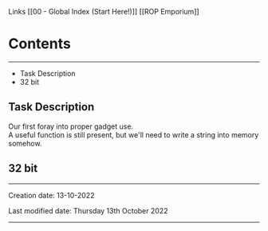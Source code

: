 Links [[00 - Global Index (Start Here!)]] [[ROP Emporium]]

# Contents
***
- Task Description
- 32 bit

## Task Description
Our first foray into proper gadget use.  
A useful function is still present, but we'll need to write a string into memory somehow.

## 32 bit



---
Creation date: 13-10-2022

Last modified date: Thursday 13th October 2022
***
